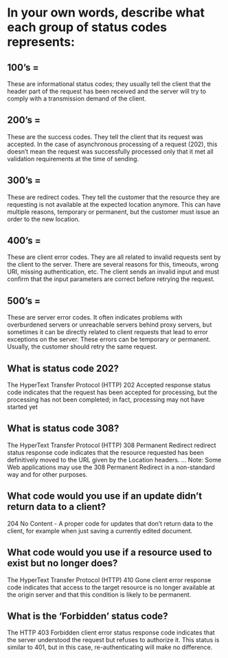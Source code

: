 # In your own words, describe what each group of status codes represents:

## 100’s =
These are informational status codes; they usually tell the client that the header part of the request has been received and the server will try to comply with a transmission demand of the client.
## 200’s =
These are the success codes. They tell the client that its request was accepted. In the case of asynchronous processing of a request (202), this doesn’t mean the request was successfully processed only that it met all validation requirements at the time of sending.
## 300’s = 
These are redirect codes. They tell the customer that the resource they are requesting is not available at the expected location anymore. This can have multiple reasons, temporary or permanent, but the customer must issue an order to the new location.
## 400’s =
These are client error codes. They are all related to invalid requests sent by the client to the server. There are several reasons for this, timeouts, wrong URI, missing authentication, etc. The client sends an invalid input and must confirm that the input parameters are correct before retrying the request.

## 500’s =

These are server error codes. It often indicates problems with overburdened servers or unreachable servers behind proxy servers, but sometimes it can be directly related to client requests that lead to error exceptions on the server. These errors can be temporary or permanent. Usually, the customer should retry the same request.

## What is status code 202?

The HyperText Transfer Protocol (HTTP) 202 Accepted response status code indicates that the request has been accepted for processing, but the processing has not been completed; in fact, processing may not have started yet

## What is status code 308?

The HyperText Transfer Protocol (HTTP) 308 Permanent Redirect redirect status response code indicates that the resource requested has been definitively moved to the URL given by the Location headers. ... Note: Some Web applications may use the 308 Permanent Redirect in a non-standard way and for other purposes.

## What code would you use if an update didn’t return data to a client?

204 No Content - A proper code for updates that don’t return data to the client, for example when just saving a currently edited document.
 

## What code would you use if a resource used to exist but no longer does?

The HyperText Transfer Protocol (HTTP) 410 Gone client error response code indicates that access to the target resource is no longer available at the origin server and that this condition is likely to be permanent.

## What is the ‘Forbidden’ status code?

The HTTP 403 Forbidden client error status response code indicates that the server understood the request but refuses to authorize it. This status is similar to 401, but in this case, re-authenticating will make no difference.